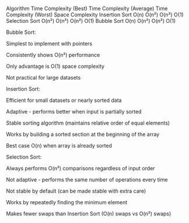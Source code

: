 
Algorithm Time Complexity (Best)  Time Complexity (Average)  Time Complexity (Worst)  Space Complexity
Insertion Sort  O(n)  O(n²)  O(n²)  O(1)
Selection Sort  O(n²)  O(n²)  O(n²)  O(1)
Bubble Sort       O(n)   O(n²)   O(n²)   O(1)

Bubble Sort:

Simplest to implement with pointers

Consistently shows O(n²) performance

Only advantage is O(1) space complexity

Not practical for large datasets

Insertion Sort:

Efficient for small datasets or nearly sorted data

Adaptive - performs better when input is partially sorted

Stable sorting algorithm (maintains relative order of equal elements)

Works by building a sorted section at the beginning of the array

Best case O(n) when array is already sorted

Selection Sort:

Always performs O(n²) comparisons regardless of input order

Not adaptive - performs the same number of operations every time

Not stable by default (can be made stable with extra care)

Works by repeatedly finding the minimum element

Makes fewer swaps than Insertion Sort (O(n) swaps vs O(n²) swaps)

